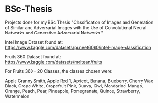 # BSc-Thesis
Projects done for my BSc Thesis "Classification of Images and Generation of Similar and Adversarial Images with the Use of Convolutional Neural Networks and Generative Adversarial Networks."

Intel Image Dataset found at:
https://www.kaggle.com/datasets/puneet6060/intel-image-classification

Fruits 360 Dataset found at:
https://www.kaggle.com/datasets/moltean/fruits

For Fruits 360 - 20 Classes, the classes chosen were: 

Apple Granny Smith, Apple Red 1, Apricot, Banana, Blueberry, Cherry Wax Black, Grape White, Grapefruit Pink, Guava, Kiwi, Mandarine, Mango, Orange, Peach, Pear, Pineapple, Pomegranate, Quince, Strawberry, Watermelon
